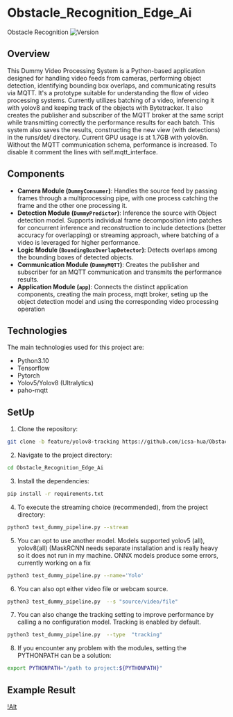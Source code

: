 # Obstacle_Recognition_Edge_Ai
Obstacle Recognition 
![Version](https://img.shields.io/badge/version-1.1.0-brightgreen.svg)


## Overview
This Dummy Video Processing System is a Python-based application designed for handling video feeds from cameras, performing object detection, identifying bounding box overlaps, and communicating results via MQTT. It's a prototype suitable for understanding the flow of video processing systems. Currently utilizes batching of a video, inferencing it with yolov8 and keeping track of the objects with Bytetracker. It also creates the publisher and subscriber of the MQTT broker at the same script while transmitting correctly the performance results for each batch. This system also saves the results, constructing the new view (with detections) in the runs/det/ directory. Current GPU usage is at 1.7GB with yolov8n. Without the MQTT communication schema, performance is increased. To disable it comment the lines with self.mqtt_interface. 

## Components
- **Camera Module (`DummyConsumer`)**: Handles the source feed by passing frames through a multiprocessing pipe, with one process catching the frame and the other one processing it.  
- **Detection Module (`DummyPredictor`)**: Inference the source with Object detection model. Supports individual frame decomposition into patches for concurrent inference and reconstruction to include detections (better accuracy for overlapping) or streaming approach, where batching of a video is leveraged for higher performance. 
- **Logic Module (`BoundingBoxOverlapDetector`)**: Detects overlaps among the bounding boxes of detected objects.
- **Communication Module (`DummyMQTT`)**: Creates the publisher and subscriber for an MQTT communication and transmits the performance results. 
- **Application Module (`app`)**: Connects the distinct application components, creating the main process, mqtt broker, seting up the object detection model and using the corresponding video processing operation 

## Technologies
The main technologies used for this project are: 
* Python3.10
* Tensorflow
* Pytorch
* Yolov5/Yolov8 (Ultralytics)
* paho-mqtt
  

## SetUp
1. Clone the repository:
```sh
git clone -b feature/yolov8-tracking https://github.com/icsa-hua/Obstacle_Recognition_Edge_Ai.git
```
2. Navigate to the project directory:
```sh
cd Obstacle_Recognition_Edge_Ai
```
3. Install the dependencies:
```sh
pip install -r requirements.txt
```
4. To execute the streaming choice (recommended), from the project directory:
```sh
python3 test_dummy_pipeline.py --stream 
```
5. You can opt to use another model. Models supported yolov5 (all), yolov8(all) (MaskRCNN needs separate installation and is really heavy so it does not run in my machine. ONNX models produce some errors, currently working on a fix
```sh
python3 test_dummy_pipeline.py --name='Yolo' 
```
6. You can also opt either video file or webcam source. 
```sh
python3 test_dummy_pipeline.py  --s "source/video/file" 
```
7. You can also change the tracking setting to improve performance by calling a no configuration model. Tracking is enabled by default. 
```sh
python3 test_dummy_pipeline.py  --type  "tracking"  
```
8. If you encounter any problem with the modules, setting the PYTHONPATH can be a solution:
```sh
export PYTHONPATH="/path to project:${PYTHONPATH}"
```

## Example Result
[!Alt](https://drive.google.com/file/d/17MbK2pg84HQpuVNPFEPp-I8l5wc7liXi/view?usp=drive_link)

